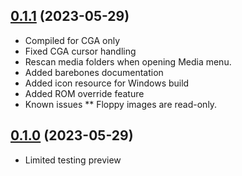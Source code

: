 
## [0.1.1](https://github.com/dbalsom/martypc/releases/tag/0.1.1) (2023-05-29)

* Compiled for CGA only
* Fixed CGA cursor handling
* Rescan media folders when opening Media menu.
* Added barebones documentation
* Added icon resource for Windows build
* Added ROM override feature
* Known issues
    ** Floppy images are read-only.

## [0.1.0](https://github.com/dbalsom/martypc/releases/tag/0.1.0) (2023-05-29)

* Limited testing preview
